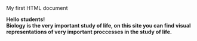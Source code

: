 <HTML>
   <HEAD>
      My first HTML document
   </HEAD>
   <BODY>
      <P>
         <b> Hello students! <br>
         Biology is the very important study of life, on this site you can find visual representations of very important proccesses          in the study of life.
      </p>
   </BODY>
</HTML>
